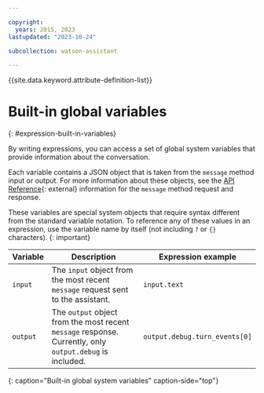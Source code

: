 ```yaml
---

copyright:
  years: 2015, 2023
lastupdated: "2023-10-24"

subcollection: watson-assistant

---
```


{{site.data.keyword.attribute-definition-list}}

# Built-in global variables
{: #expression-built-in-variables}

By writing expressions, you can access a set of global system variables that provide information about the conversation.

Each variable contains a JSON object that is taken from the `message` method input or output. For more information about these objects, see the [API Reference](https://{DomainName}/apidocs/assistant/assistant-v2#message){: external} information for the `message` method request and response.

These variables are special system objects that require syntax different from the standard variable notation. To reference any of these values in an expression, use the variable name by itself (not including `?` or `{}` characters).
{: important}

| Variable     | Description | Expression example |
|--------------|-------------|---------|
| `input`      | The `input` object from the most recent `message` request sent to the assistant. | `input.text` |
| `output`     | The `output` object from the most recent `message` response. Currently, only `output.debug` is included. | `output.debug.turn_events[0]` |
{: caption="Built-in global system variables" caption-side="top"}


